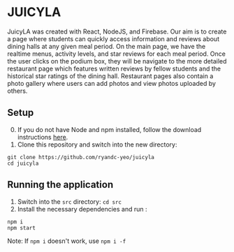 # JUICYLA

JuicyLA was created with React, NodeJS, and Firebase. Our aim is to create a page where students can quickly access information and reviews about dining halls at any given meal period. On the main page, we have the realtime menus, activity levels, and star reviews for each meal period. Once the user clicks on the podium box, they will be navigate to the more detailed restaurant page which features written reviews by fellow students and the historical star ratings of the dining hall. Restaurant pages also contain a photo gallery where users can add photos and view photos uploaded by others.




## Setup 
0. If you do not have Node and npm installed, follow the download instructions [here](https://docs.npmjs.com/downloading-and-installing-node-js-and-npm).
1. Clone this repository and switch into the new directory: 

```
git clone https://github.com/ryandc-yeo/juicyla
cd juicyla
```

## Running the application 
1. Switch into the `src` directory:
`cd src`
2. Install the necessary dependencies and run :
```
npm i 
npm start
```

Note: If `npm i` doesn't work, use `npm i -f`
